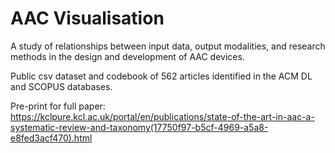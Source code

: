 # AAC Visualisation

A study of relationships between input data, output modalities, and research methods in the design and development of AAC devices.

Public csv dataset and codebook of 562 articles identified in the ACM DL and SCOPUS databases. 

Pre-print for full paper: https://kclpure.kcl.ac.uk/portal/en/publications/state-of-the-art-in-aac-a-systematic-review-and-taxonomy(17750f97-b5cf-4969-a5a8-e8fed3acf470).html  
